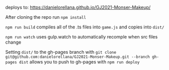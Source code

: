 deploys to: https://danielorellana.github.io/GJ2021-Monser-Makeup/


After cloning the repo run `npm install`

`npm run build` compiles all of the .ts files into `game.js` and copies into `dist/`

`npm run watch` uses gulp.watch to automatically recomple when src files change

Setting `dist/` to the gh-pages branch with `git clone git@github.com:danielorellana/GJ2021-Monser-Makeup.git --branch gh-pages dist` allows you to push to gh-pages with `npm run deploy`
